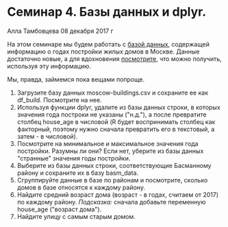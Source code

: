 Семинар 4. Базы данных и dplyr.
================
Алла Тамбовцева
08 декабря 2017 г

На этом семинаре мы будем работать с [базой данных](https://hubofdata.ru/dataset/mos-buildings-years), содержащей информацию о годах постройки жилых домов в Москве. Данные достаточно новые, а для вдохновения [посмотрите](http://msk.mercator.ru/), что можно получить, используя эту информацию.

Мы, правда, займемся пока вещами попроще.

1.  Загрузите базу данных moscow-buildings.csv и сохраните ее как df\_build. Посмотрите на нее.
2.  Используя функции dplyr, удалите из базы данных строки, в которых значения года построки не указаны ("н.д."), а после превратите столбец house\_age в числовой (R будет воспринимать столбец как факторный, поэтому нужно сначала превратить его в текстовый, а затем - в числовой).
3.  Посмотрите на минимальное и максимальное значения года постройки. Разумны ли они? Если нет, уберите из базы данных "странные" значения годы постройки.
4.  Выберите из базы данных строки, соответствующие Басманному району и сохраните их в базу basm\_data.
5.  Сгруппируйте данные в базе по районам и посмотрите, сколько домов в базе относятся к каждому району.
6.  Найдите средний возраст дома (возраст - в годах, считаем от 2017) по каждому району. *Подсказка:* сначала добавьте переменную house\_age ("возраст дома").
7.  Найдите улицу с самым старым домом.
